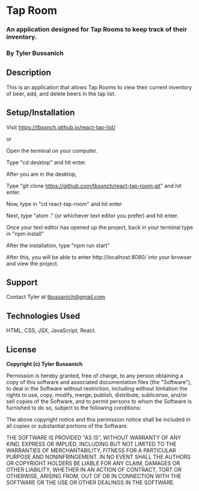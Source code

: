 # Tap Room
### An application designed for Tap Rooms to keep track of their inventory.
### **By Tyler Bussanich**

## Description

This is an application that allows Tap Rooms to view their current inventory of beer, add, and delete beers in the tap list.


## Setup/Installation

Visit https://tbssnch.github.io/react-tap-list/

or

Open the terminal on your computer.

Type "cd desktop" and hit enter.

After you are in the desktop,

Type "git clone https://github.com/tbssnch/react-tap-room.git" and hit enter.

Now, type in "cd react-tap-room" and hit enter

Next, type "atom ." (or whichever text editor you prefer) and hit enter.

Once your text editor has opened up the project, back in your terminal type in "npm install"

After the installation, type "npm run start"

After this, you will be able to enter http://localhost:8080/ into your browser and view the project.


## Support

Contact Tyler at tbussanich@gmail.com

## Technologies Used

HTML, CSS, JSX, JavaScript, React.

## License

**Copyright (c) Tyler Bussanich**

Permission is hereby granted, free of charge, to any person obtaining a copy
of this software and associated documentation files (the "Software"), to deal
in the Software without restriction, including without limitation the rights
to use, copy, modify, merge, publish, distribute, sublicense, and/or sell
copies of the Software, and to permit persons to whom the Software is
furnished to do so, subject to the following conditions:

The above copyright notice and this permission notice shall be included in all
copies or substantial portions of the Software.

THE SOFTWARE IS PROVIDED "AS IS", WITHOUT WARRANTY OF ANY KIND, EXPRESS OR
IMPLIED, INCLUDING BUT NOT LIMITED TO THE WARRANTIES OF MERCHANTABILITY,
FITNESS FOR A PARTICULAR PURPOSE AND NONINFRINGEMENT. IN NO EVENT SHALL THE
AUTHORS OR COPYRIGHT HOLDERS BE LIABLE FOR ANY CLAIM, DAMAGES OR OTHER
LIABILITY, WHETHER IN AN ACTION OF CONTRACT, TORT OR OTHERWISE, ARISING FROM,
OUT OF OR IN CONNECTION WITH THE SOFTWARE OR THE USE OR OTHER DEALINGS IN THE
SOFTWARE.
